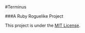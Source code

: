 #Terminus

###A Ruby Roguelike Project

This project is under the [MIT License](http://opensource.org/licenses/MIT).
